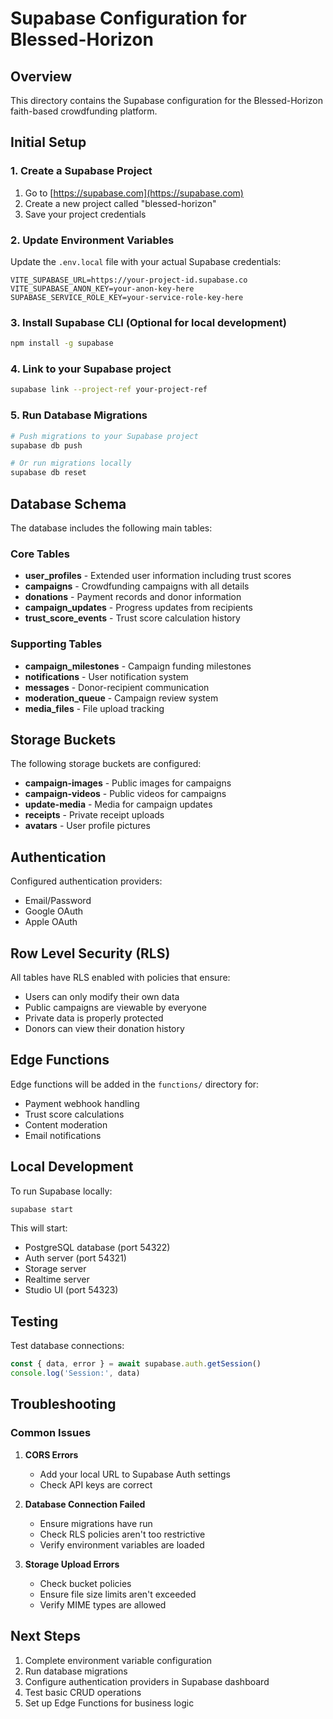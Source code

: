 # Supabase Configuration for Blessed-Horizon

## Overview
This directory contains the Supabase configuration for the Blessed-Horizon faith-based crowdfunding platform.

## Initial Setup

### 1. Create a Supabase Project
1. Go to [https://supabase.com](https://supabase.com)
2. Create a new project called "blessed-horizon"
3. Save your project credentials

### 2. Update Environment Variables
Update the `.env.local` file with your actual Supabase credentials:
```env
VITE_SUPABASE_URL=https://your-project-id.supabase.co
VITE_SUPABASE_ANON_KEY=your-anon-key-here
SUPABASE_SERVICE_ROLE_KEY=your-service-role-key-here
```

### 3. Install Supabase CLI (Optional for local development)
```bash
npm install -g supabase
```

### 4. Link to your Supabase project
```bash
supabase link --project-ref your-project-ref
```

### 5. Run Database Migrations
```bash
# Push migrations to your Supabase project
supabase db push

# Or run migrations locally
supabase db reset
```

## Database Schema

The database includes the following main tables:

### Core Tables
- **user_profiles** - Extended user information including trust scores
- **campaigns** - Crowdfunding campaigns with all details
- **donations** - Payment records and donor information
- **campaign_updates** - Progress updates from recipients
- **trust_score_events** - Trust score calculation history

### Supporting Tables
- **campaign_milestones** - Campaign funding milestones
- **notifications** - User notification system
- **messages** - Donor-recipient communication
- **moderation_queue** - Campaign review system
- **media_files** - File upload tracking

## Storage Buckets

The following storage buckets are configured:
- **campaign-images** - Public images for campaigns
- **campaign-videos** - Public videos for campaigns
- **update-media** - Media for campaign updates
- **receipts** - Private receipt uploads
- **avatars** - User profile pictures

## Authentication

Configured authentication providers:
- Email/Password
- Google OAuth
- Apple OAuth

## Row Level Security (RLS)

All tables have RLS enabled with policies that ensure:
- Users can only modify their own data
- Public campaigns are viewable by everyone
- Private data is properly protected
- Donors can view their donation history

## Edge Functions

Edge functions will be added in the `functions/` directory for:
- Payment webhook handling
- Trust score calculations
- Content moderation
- Email notifications

## Local Development

To run Supabase locally:
```bash
supabase start
```

This will start:
- PostgreSQL database (port 54322)
- Auth server (port 54321)
- Storage server
- Realtime server
- Studio UI (port 54323)

## Testing

Test database connections:
```javascript
const { data, error } = await supabase.auth.getSession()
console.log('Session:', data)
```

## Troubleshooting

### Common Issues

1. **CORS Errors**
   - Add your local URL to Supabase Auth settings
   - Check API keys are correct

2. **Database Connection Failed**
   - Ensure migrations have run
   - Check RLS policies aren't too restrictive
   - Verify environment variables are loaded

3. **Storage Upload Errors**
   - Check bucket policies
   - Ensure file size limits aren't exceeded
   - Verify MIME types are allowed

## Next Steps

1. Complete environment variable configuration
2. Run database migrations
3. Configure authentication providers in Supabase dashboard
4. Test basic CRUD operations
5. Set up Edge Functions for business logic

